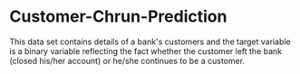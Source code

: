 # Customer-Chrun-Prediction
This data set contains details of a bank's customers and the target variable is a binary variable reflecting the fact whether the customer left the bank (closed his/her account) or he/she continues to be a customer.
